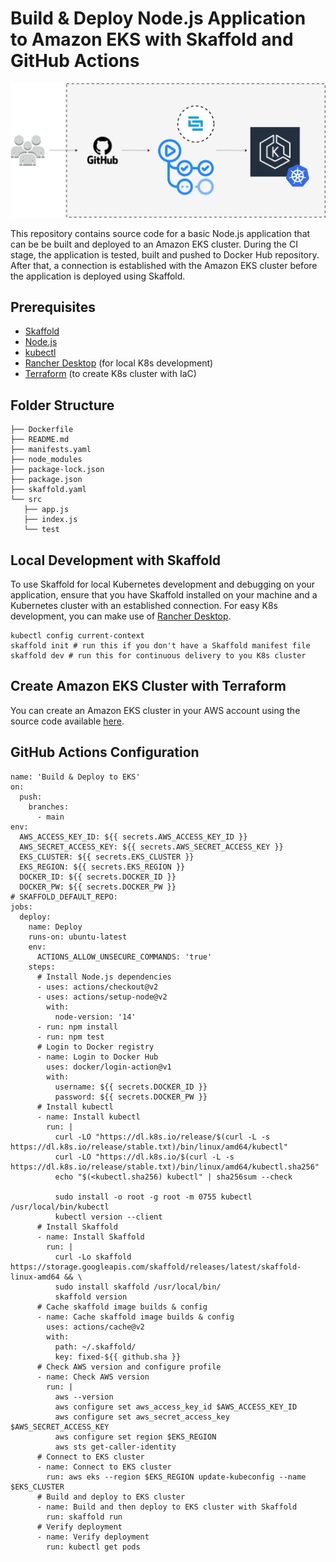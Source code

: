 # Build & Deploy Node.js Application to Amazon EKS with Skaffold and GitHub Actions

![Diagram of workflow](skaffold-and-github-actions.png)

This repository contains source code for a basic Node.js application that can be be built and deployed to an Amazon EKS cluster. During the CI stage, the application is tested, built and pushed to Docker Hub repository. After that, a connection is established with the Amazon EKS cluster before the application is deployed using Skaffold.

## Prerequisites
* [Skaffold](https://skaffold-latest.firebaseapp.com/)
* [Node.js](https://nodejs.org/)
* [kubectl](https://kubernetes.io/docs/tasks/tools/)
* [Rancher Desktop](https://rancherdesktop.io/) (for local K8s development)
* [Terraform](https://learn.hashicorp.com/tutorials/terraform/install-cli) (to create K8s cluster with IaC)

## Folder Structure

```
├── Dockerfile
├── README.md
├── manifests.yaml
├── node_modules
├── package-lock.json
├── package.json
├── skaffold.yaml
└── src
   ├── app.js
   ├── index.js
   └── test
```

## Local Development with Skaffold
To use Skaffold for local Kubernetes development and debugging on your application, ensure that you have Skaffold installed on your machine and a Kubernetes cluster with an established connection. For easy K8s development, you can make use of [Rancher Desktop](https://rancherdesktop.io/).

```
kubectl config current-context
skaffold init # run this if you don't have a Skaffold manifest file
skaffold dev # run this for continuous delivery to you K8s cluster 
```

## Create Amazon EKS Cluster with Terraform
You can create an Amazon EKS cluster in your AWS account using the source code available [here](https://github.com/LukeMwila/amazon-eks-cluster).

## GitHub Actions Configuration

```
name: 'Build & Deploy to EKS'
on:
  push:
    branches:
      - main
env:
  AWS_ACCESS_KEY_ID: ${{ secrets.AWS_ACCESS_KEY_ID }}
  AWS_SECRET_ACCESS_KEY: ${{ secrets.AWS_SECRET_ACCESS_KEY }}
  EKS_CLUSTER: ${{ secrets.EKS_CLUSTER }}
  EKS_REGION: ${{ secrets.EKS_REGION }}
  DOCKER_ID: ${{ secrets.DOCKER_ID }}
  DOCKER_PW: ${{ secrets.DOCKER_PW }}
# SKAFFOLD_DEFAULT_REPO: 
jobs:
  deploy:
    name: Deploy
    runs-on: ubuntu-latest
    env:
      ACTIONS_ALLOW_UNSECURE_COMMANDS: 'true'
    steps:
      # Install Node.js dependencies
      - uses: actions/checkout@v2
      - uses: actions/setup-node@v2
        with:
          node-version: '14'
      - run: npm install
      - run: npm test
      # Login to Docker registry
      - name: Login to Docker Hub
        uses: docker/login-action@v1
        with:
          username: ${{ secrets.DOCKER_ID }}
          password: ${{ secrets.DOCKER_PW }}
      # Install kubectl
      - name: Install kubectl
        run: |
          curl -LO "https://dl.k8s.io/release/$(curl -L -s https://dl.k8s.io/release/stable.txt)/bin/linux/amd64/kubectl"
          curl -LO "https://dl.k8s.io/$(curl -L -s https://dl.k8s.io/release/stable.txt)/bin/linux/amd64/kubectl.sha256"
          echo "$(<kubectl.sha256) kubectl" | sha256sum --check

          sudo install -o root -g root -m 0755 kubectl /usr/local/bin/kubectl
          kubectl version --client
      # Install Skaffold
      - name: Install Skaffold
        run: |
          curl -Lo skaffold https://storage.googleapis.com/skaffold/releases/latest/skaffold-linux-amd64 && \
          sudo install skaffold /usr/local/bin/
          skaffold version
      # Cache skaffold image builds & config
      - name: Cache skaffold image builds & config
        uses: actions/cache@v2
        with:
          path: ~/.skaffold/
          key: fixed-${{ github.sha }}
      # Check AWS version and configure profile
      - name: Check AWS version
        run: |
          aws --version
          aws configure set aws_access_key_id $AWS_ACCESS_KEY_ID
          aws configure set aws_secret_access_key $AWS_SECRET_ACCESS_KEY
          aws configure set region $EKS_REGION
          aws sts get-caller-identity
      # Connect to EKS cluster
      - name: Connect to EKS cluster 
        run: aws eks --region $EKS_REGION update-kubeconfig --name $EKS_CLUSTER
      # Build and deploy to EKS cluster
      - name: Build and then deploy to EKS cluster with Skaffold
        run: skaffold run
      # Verify deployment
      - name: Verify deployment
        run: kubectl get pods
```